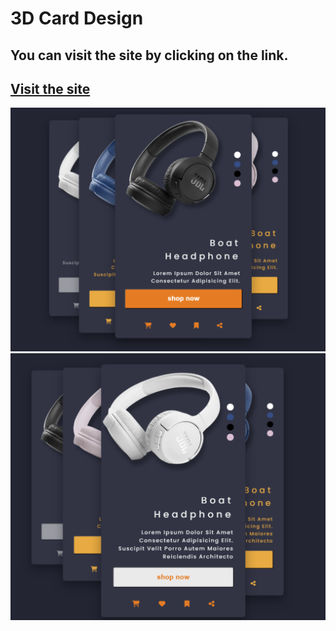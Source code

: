 # 3D Card Design
## You can visit the site by clicking on the link.
## **[Visit the site](https://online-shopping-cards.netlify.app)**
![photo_oriject](infoProject/s1.png)
![photo_oriject](infoProject/s2.png)
